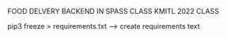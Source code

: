 FOOD DELVERY BACKEND IN SPASS CLASS KMITL 2022 CLASS

pip3 freeze > requirements.txt --> create requirements text
